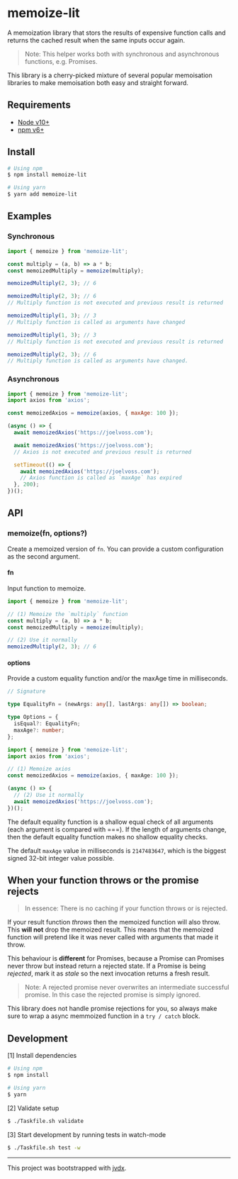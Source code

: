 # memoize-lit

A memoization library that stors the results of expensive function calls and
returns the cached result when the same inputs occur again.

> Note: This helper works both with synchronous and asynchronous functions,
> e.g. Promises.

This library is a cherry-picked mixture of several popular memoisation
libraries to make memoisation both easy and straight forward.

## Requirements

- [Node v10+](node+npm)
- [npm v6+](node+npm)

## Install

```bash
# Using npm
$ npm install memoize-lit

# Using yarn
$ yarn add memoize-lit
```

## Examples

### Synchronous

```js
import { memoize } from 'memoize-lit';

const multiply = (a, b) => a * b;
const memoizedMultiply = memoize(multiply);

memoizedMultiply(2, 3); // 6

memoizedMultiply(2, 3); // 6
// Multiply function is not executed and previous result is returned

memoizedMultiply(1, 3); // 3
// Multiply function is called as arguments have changed

memoizedMultiply(1, 3); // 3
// Multiply function is not executed and previous result is returned

memoizedMultiply(2, 3); // 6
// Multiply function is called as arguments have changed.
```

### Asynchronous

```js
import { memoize } from 'memoize-lit';
import axios from 'axios';

const memoizedAxios = memoize(axios, { maxAge: 100 });

(async () => {
  await memoizedAxios('https://joelvoss.com');

  await memoizedAxios('https://joelvoss.com');
  // Axios is not executed and previous result is returned

  setTimeout(() => {
    await memoizedAxios('https://joelvoss.com');
    // Axios function is called as `maxAge` has expired
  }, 200);
})();
```

## API

### memoize(fn, options?)

Create a memoized version of `fn`. You can provide a custom configuration as
the second argument.

#### fn

Input function to memoize.

```ts
import { memoize } from 'memoize-lit';

// (1) Memoize the `multiply` function
const multiply = (a, b) => a * b;
const memoizedMultiply = memoize(multiply);

// (2) Use it normally
memoizedMultiply(2, 3); // 6
```

#### options

Provide a custom equality function and/or the maxAge time in milliseconds.

```ts
// Signature

type EqualityFn = (newArgs: any[], lastArgs: any[]) => boolean;

type Options = {
  isEqual?: EqualityFn;
  maxAge?: number;
};
```

```ts
import { memoize } from 'memoize-lit';
import axios from 'axios';

// (1) Memoize axios
const memoizedAxios = memoize(axios, { maxAge: 100 });

(async () => {
  // (2) Use it normally
  await memoizedAxios('https://joelvoss.com');
})();
```

The default equality function is a shallow equal check of all arguments
(each argument is compared with ===). If the length of arguments change, then
the default equality function makes no shallow equality checks.

The default `maxAge` value in milliseconds is `2147483647`, which is the
biggest signed 32-bit integer value possible.

## When your function throws or the promise rejects

> In essence: There is no caching if your function throws or is rejected.

If your result function _throws_ then the memoized function will also throw.
This **will not** drop the memoized result. This means that the memoized
function will pretend like it was never called with arguments that made it
throw.

This behaviour is **different** for Promises, because a Promise can
Promises never throw but instead return a rejected state. If a Promise is being
_rejected_, mark it as _stale_ so the next invocation returns a fresh result.

> Note: A rejected promise never overwrites an intermediate successful promise.
> In this case the rejected promise is simply ignored.

This library does not handle promise rejections for you, so always make sure
to wrap a async memmoized function in a `try / catch` block.

## Development

[1] Install dependencies

```bash
# Using npm
$ npm install

# Using yarn
$ yarn
```

[2] Validate setup

```bash
$ ./Taskfile.sh validate
```

[3] Start development by running tests in watch-mode

```bash
$ ./Taskfile.sh test -w
```

---

This project was bootstrapped with [jvdx](https://github.com/joelvoss/jvdx).

[node+npm]: https://nodejs.org
